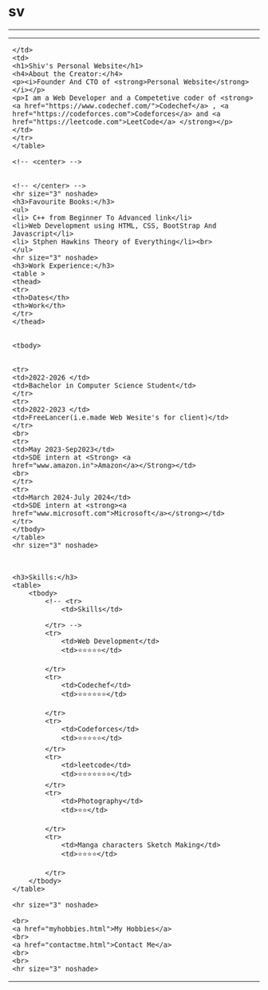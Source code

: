 # sv
<!DOCTYPE html>
<html lang="en">
<head>
    <meta charset="UTF-8">
    <meta http-equiv="X-UA-Compatible" content="IE=edge">
    <meta name="viewport" content="width=device-width, initial-scale=1.0">
    <title>Shiv's Personal Website</title>
</head>
<body>
    <hr size="3" noshade>   
    <table cellspacing="20">
    <tr>
    <td>
    <img src="https://image.shutterstock.com/image-photo/womans-hand-long-sleeved-jumper-260nw-1849574974.jpg" alt="">
    
    </td>
    <td>
    <h1>Shiv's Personal Website</h1>
    <h4>About the Creator:</h4>
    <p><i>Founder And CTO of <strong>Personal Website</strong> </i></p>
    <p>I am a Web Developer and a Competetive coder of <strong> <a href="https://www.codechef.com/">Codechef</a> , <a href="https://codeforces.com">Codeforces</a> and <a href="https://leetcode.com">LeetCode</a> </strong></p>
    </td>
    </tr>
    </table>
 
    <!-- <center> -->
    
    
    <!-- </center> -->
    <hr size="3" noshade>
    <h3>Favourite Books:</h3>
    <ul>
    <li> C++ from Beginner To Advanced link</li>
    <li>Web Development using HTML, CSS, BootStrap And Javascript</li>
    <li> Stphen Hawkins Theory of Everything</li><br>
    </ul>
    <hr size="3" noshade>
    <h3>Work Experience:</h3>
    <table >
    <thead>
    <tr>
    <th>Dates</th>
    <th>Work</th>
    </tr>
    </thead>


    <tbody>
        

    <tr>
    <td>2022-2026 </td>
    <td>Bachelor in Computer Science Student</td>
    </tr>
    <tr>
    <td>2022-2023 </td>
    <td>FreeLancer(i.e.made Web Wesite's for client)</td>
    </tr>
    <br>
    <tr>
    <td>May 2023-Sep2023</td>
    <td>SDE intern at <Strong> <a href="www.amazon.in">Amazon</a></Strong></td>
    <br>
    </tr>
    <tr>
    <td>March 2024-July 2024</td>
    <td>SDE intern at <strong><a href="www.microsoft.com">Microsoft</a></strong></td>
    </tr> 
    </tbody>
    </table>
    <hr size="3" noshade>



    <h3>Skills:</h3>
    <table>
        <tbody>
            <!-- <tr>
                <td>Skills</td>
                
            </tr> -->
            <tr>
                <td>Web Development</td>
                <td>⭐⭐⭐⭐⭐</td>

            </tr>
            <tr>
                <td>Codechef</td>
                <td>⭐⭐⭐⭐⭐⭐</td>

            </tr>
            <tr>
                <td>Codeforces</td>
                <td>⭐⭐⭐⭐⭐</td>
            </tr>
            <tr>
                <td>leetcode</td>
                <td>⭐⭐⭐⭐⭐⭐⭐</td>
            </tr>
            <tr>
                <td>Photography</td>
                <td>⭐⭐</td>

            </tr>
            <tr>
                <td>Manga characters Sketch Making</td>
                <td>⭐⭐⭐⭐</td>

            </tr>
        </tbody>
    </table>

    <hr size="3" noshade>

    <br>
    <a href="myhobbies.html">My Hobbies</a>
    <br>
    <a href="contactme.html">Contact Me</a>
    <br>
    <br>
    <hr size="3" noshade>

</body>
</html> 
